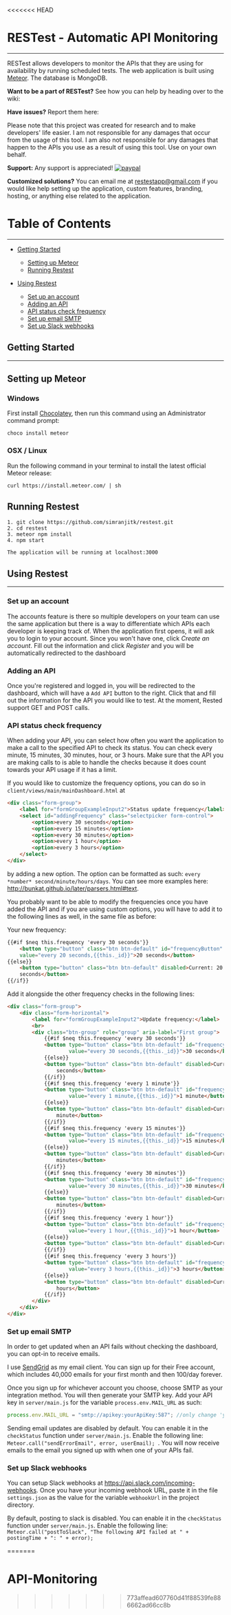 <<<<<<< HEAD
# RESTest - Automatic API Monitoring

------

RESTest allows developers to monitor the APIs that they are using for availability by running scheduled tests. The web application is built using [Meteor](https://www.meteor.com/). The database is MongoDB. 

**Want to be a part of RESTest?** See how you can help by heading over to the wiki: 

**Have issues?** Report them here: 

Please note that this project was created for research and to make developers' life easier. I am not responsible for any damages that occur from the usage of this tool. I am also not responsible for any damages that happen to the APIs you use as a result of using this tool. Use on your own behalf. 

**Support:** Any support is appreciated! [![paypal](https://www.paypalobjects.com/webstatic/en_US/i/buttons/PP_logo_h_100x26.png)](https://www.paypal.me/restest)

**Customized solutions?** You can email me at restestapp@gmail.com if you would like help setting up the application, custom features, branding, hosting, or anything else related to the application. 

# Table of Contents

------

- [Getting Started](https://github.com/Simranjitk/restest/blob/master/README.md#getting-started)

  - [Setting up Meteor](https://github.com/Simranjitk/restest/blob/master/README.md#setting-up-meteor)
  - [Running Restest](https://github.com/Simranjitk/restest/blob/master/README.md#running-restest)

- [Using Restest](https://github.com/Simranjitk/restest/blob/master/README.md#using-restest)

  - [Set up an account](https://github.com/Simranjitk/restest/blob/master/README.md#set-up-an-account)
  - [Adding an API](https://github.com/Simranjitk/restest/blob/master/README.md#adding-an-api)
  - [API status check frequency](https://github.com/Simranjitk/restest/blob/master/README.md#api-status-check-frequency)
  - [Set up email SMTP](https://github.com/Simranjitk/restest/blob/master/README.md#set-up-email-smtp)
  - [Set up Slack webhooks](https://github.com/Simranjitk/restest/blob/master/README.md#set-up-slack-webhooks)

  

## Getting Started

------

## Setting up Meteor

### Windows

First install [Chocolatey](https://chocolatey.org/install), then run this command using an Administrator command prompt: 

`choco install meteor`

### OSX / Linux

Run the following command in your terminal to install the latest official Meteor release: 

`curl https://install.meteor.com/ | sh`

## Running Restest

```
1. git clone https://github.com/simranjitk/restest.git
2. cd restest
3. meteor npm install
4. npm start

The application will be running at localhost:3000
```



## Using Restest

------

### Set up an account

The accounts feature is there so multiple developers on your team can use the same application but there is a way to differentiate which APIs each developer is keeping track of. When the application first opens, it will ask you to login to your account. Since you won't have one, click *Create an account*. Fill out the information and click *Register* and you will be automatically redirected to the dashboard

### Adding an API

 Once you're registered and logged in, you will be redirected to the dashboard, which will have a `Add API` button to the right. Click that and fill out the information for the API you would like to test. At the moment, Rested support GET and POST calls.

### API status check frequency

When adding your API, you can select how often you want the application to make a call to the specified API to check its status. You can check every minute, 15 minutes, 30 minutes, hour, or 3 hours. Make sure that the API you are making calls to is able to handle the checks because it does count towards your API usage if it has a limit. 

If you would like to customize the frequency options, you can do so in `client/views/main/mainDashboard.html` at

```html
<div class="form-group">
    <label for="formGroupExampleInput2">Status update frequency</label>
    <select id="addingFrequency" class="selectpicker form-control">
        <option>every 30 seconds</option>
        <option>every 15 minutes</option>
        <option>every 30 minutes</option>
        <option>every 1 hour</option>
        <option>every 3 hours</option>
    </select>
</div>
```

by adding a new option. The option can be formatted as such: `every *number* second/minute/hours/days`. You can see more examples here: http://bunkat.github.io/later/parsers.html#text. 

You probably want to be able to modify the frequencies once you have added the API and if you are using custom options, you will have to add it to the following lines as well, in the same file as before:

Your new frequency:

```html
{{#if $neq this.frequency 'every 30 seconds'}}
	<button type="button" class="btn btn-default" id="frequencyButton" data-	
	value="every 20 seconds,{{this._id}}">20 seconds</button>
{{else}}
	<button type="button" class="btn btn-default" disabled>Current: 20 	
	seconds</button>
{{/if}} 
```

Add it alongside the other frequency checks in the following lines:

```html
<div class="form-group">
    <div class="form-horizontal">
        <label for="formGroupExampleInput2">Update frequency:</label>
        <br>
        <div class="btn-group" role="group" aria-label="First group">
            {{#if $neq this.frequency 'every 30 seconds'}}
            <button type="button" class="btn btn-default" id="frequencyButton" data-	
                    value="every 30 seconds,{{this._id}}">30 seconds</button>
            {{else}}
            <button type="button" class="btn btn-default" disabled>Current: 30 	
                seconds</button>
            {{/if}} 
            {{#if $neq this.frequency 'every 1 minute'}}
            <button type="button" class="btn btn-default" id="frequencyButton" data-
                    value="every 1 minute,{{this._id}}">1 minute</button>
            {{else}}
            <button type="button" class="btn btn-default" disabled>Current: 1 
                minute</button>
            {{/if}} 
            {{#if $neq this.frequency 'every 15 minutes'}}
            <button type="button" class="btn btn-default" id="frequencyButton" data-
                    value="every 15 minutes,{{this._id}}">15 minutes</button>
            {{else}}
            <button type="button" class="btn btn-default" disabled>Current: 15 
                minutes</button>
            {{/if}}
            {{#if $neq this.frequency 'every 30 minutes'}}
            <button type="button" class="btn btn-default" id="frequencyButton" data-
                    value="every 30 minutes,{{this._id}}">30 minutes</button>
            {{else}}
            <button type="button" class="btn btn-default" disabled>Current: 30 
                minutes</button>
            {{/if}}
            {{#if $neq this.frequency 'every 1 hour'}}
            <button type="button" class="btn btn-default" id="frequencyButton" data-
                    value="every 1 hour,{{this._id}}">1 hour</button>
            {{else}}
            <button type="button" class="btn btn-default" disabled>Current: 1 hour</button>
            {{/if}}
            {{#if $neq this.frequency 'every 3 hours'}}
            <button type="button" class="btn btn-default" id="frequencyButton" data-
                    value="every 3 hours,{{this._id}}">3 hours</button>
            {{else}}
            <button type="button" class="btn btn-default" disabled>Current: 3 
                hours</button>
            {{/if}}
        </div>
    </div>
</div>
```



### Set up email SMTP 

In order to get updated when an API fails without checking the dashboard, you can opt-in to receive emails. 

I use [SendGrid](https://sendgrid.com) as my email client. You can sign up for their Free account, which includes 40,000 emails for your first month and then 100/day forever. 

Once you sign up for whichever account you choose, choose SMTP as your integration method. You will then generate your SMTP key. Add your API key in `server/main.js` for the variable `process.env.MAIL_URL` as such:

```javascript
process.env.MAIL_URL = "smtp://apikey:yourApiKey:587"; //only change 'yourApiKey' and the port(if required)
```

Sending email updates are disabled by default. You can enable it in the `checkStatus` function under `server/main.js`. Enable the following line: `Meteor.call("sendErrorEmail", error, userEmail); `. You will now receive emails to the email you signed up with when one of your APIs fail. 



### Set up Slack webhooks

You can setup Slack webhooks at https://api.slack.com/incoming-webhooks. Once you have your incoming webhook URL, paste it in the file `settings.json` as the value for the variable `webhookUrl` in the project directory. 

By default, posting to slack is disabled. You can enable it in the `checkStatus` function under `server/main.js`. Enable the following line: `Meteor.call("postToSlack", "The following API failed at " + postingTime + ": " + error);`



=======
# API-Monitoring
>>>>>>> 773affead607760d41f88539fe886662ad66cc8b
